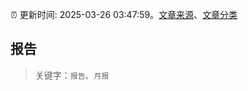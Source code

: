 :alarm_clock: 更新时间: 2025-03-26 03:47:59。[文章来源](/README.md)、[文章分类](/TAGS.md)

## 报告


> 关键字：`报告`、`月报`



